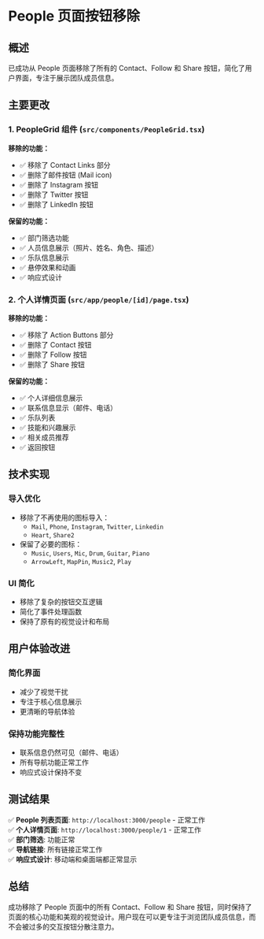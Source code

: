 # People 页面按钮移除

## 概述

已成功从 People 页面移除了所有的 Contact、Follow 和 Share 按钮，简化了用户界面，专注于展示团队成员信息。

## 主要更改

### 1. PeopleGrid 组件 (`src/components/PeopleGrid.tsx`)

**移除的功能：**
- ✅ 移除了 Contact Links 部分
- ✅ 删除了邮件按钮 (Mail icon)
- ✅ 删除了 Instagram 按钮
- ✅ 删除了 Twitter 按钮  
- ✅ 删除了 LinkedIn 按钮

**保留的功能：**
- ✅ 部门筛选功能
- ✅ 人员信息展示（照片、姓名、角色、描述）
- ✅ 乐队信息展示
- ✅ 悬停效果和动画
- ✅ 响应式设计

### 2. 个人详情页面 (`src/app/people/[id]/page.tsx`)

**移除的功能：**
- ✅ 移除了 Action Buttons 部分
- ✅ 删除了 Contact 按钮
- ✅ 删除了 Follow 按钮
- ✅ 删除了 Share 按钮

**保留的功能：**
- ✅ 个人详细信息展示
- ✅ 联系信息显示（邮件、电话）
- ✅ 乐队列表
- ✅ 技能和兴趣展示
- ✅ 相关成员推荐
- ✅ 返回按钮

## 技术实现

### 导入优化
- 移除了不再使用的图标导入：
  - `Mail`, `Phone`, `Instagram`, `Twitter`, `Linkedin`
  - `Heart`, `Share2`
- 保留了必要的图标：
  - `Music`, `Users`, `Mic`, `Drum`, `Guitar`, `Piano`
  - `ArrowLeft`, `MapPin`, `Music2`, `Play`

### UI 简化
- 移除了复杂的按钮交互逻辑
- 简化了事件处理函数
- 保持了原有的视觉设计和布局

## 用户体验改进

### 简化界面
- 减少了视觉干扰
- 专注于核心信息展示
- 更清晰的导航体验

### 保持功能完整性
- 联系信息仍然可见（邮件、电话）
- 所有导航功能正常工作
- 响应式设计保持不变

## 测试结果

✅ **People 列表页面**: `http://localhost:3000/people` - 正常工作  
✅ **个人详情页面**: `http://localhost:3000/people/1` - 正常工作  
✅ **部门筛选**: 功能正常  
✅ **导航链接**: 所有链接正常工作  
✅ **响应式设计**: 移动端和桌面端都正常显示  

## 总结

成功移除了 People 页面中的所有 Contact、Follow 和 Share 按钮，同时保持了页面的核心功能和美观的视觉设计。用户现在可以更专注于浏览团队成员信息，而不会被过多的交互按钮分散注意力。 